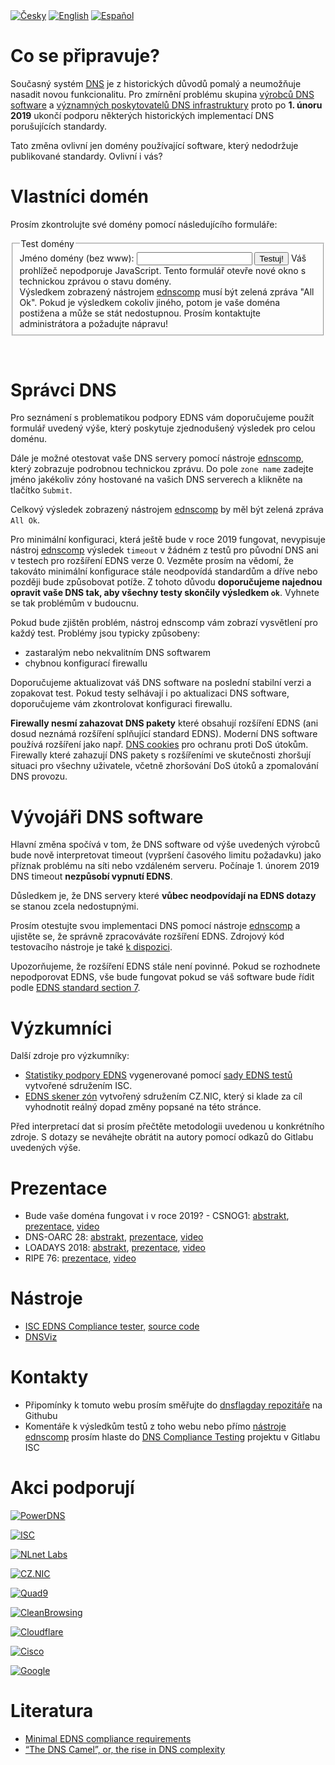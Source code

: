 <div class="translations">
<nav>
	<a href="/cs"><img alt="Česky" src="/flags/cs.svg"/></a>
	<a href="/"><img alt="English" src="/flags/en.svg"/></a>
	<a href="/es"><img alt="Español" src="/flags/es.svg"/></a>
</nav>
</div>

Co se připravuje?
=================
Současný systém <a href="https://cs.wikipedia.org/wiki/Domain_Name_System">DNS</a> je z historických důvodů pomalý a neumožňuje nasadit novou funkcionalitu. Pro zmírnění problému skupina <a href="#supporters">výrobců DNS software</a> a <a href="#supporters">významných poskytovatelů DNS infrastruktury</a> proto po **1. únoru 2019** ukončí podporu některých historických implementací DNS porušujících standardy.

Tato změna ovlivní jen domény používající software, který nedodržuje publikované standardy. Ovlivní i vás?

Vlastníci domén
===============
Prosím zkontrolujte své domény pomocí následujícího formuláře:
<div id="domain-checker">
	<form action="https://ednscomp.isc.org/ednscomp" method="GET" target="_blank">
		<fieldset>
			<legend>Test domény</legend>
			<label for="zone">Jméno domény (bez www):
				<input type="text" name="zone" id="zone" required title="Vložte jméno DNS zóny hostované na DNS serverech, které chcete otestovat. (Zadané jméno musí mít SOA a NS záznamy.)">
			</label>
			<input type="submit" value="Testuj!">
			<noscript>Váš prohlížeč nepodporuje JavaScript. Tento formulář otevře nové okno s technickou zprávou o stavu domény.<br>
Výsledkem zobrazený nástrojem <a href="https://ednscomp.isc.org/ednscomp">ednscomp</a> musí být zelená zpráva "All Ok". Pokud je výsledkem cokoliv jiného, potom je vaše doména postižena a může se stát nedostupnou. Prosím kontaktujte administrátora a požadujte nápravu!
			</noscript>
		</fieldset>
	</form>
</div>
<script><!-- translate the form above and these constants, please keep the whitespaces! -->
const domainCheckerInit = {
	placeIntoElement: document.getElementById( "domain-checker" ),
	texts: {
		formTitle: 'Test domény',
		labelText: 'Jméno domény (bez www): ',
		submitText: 'Testuj!',
		reportOkHtml: ': <span style="color: green;">V pořádku.</span></div>' +
		'<div><img style="height: 5em;" src="/signs/ok.svg"/></div>' +
		'<div>Tato doména je perfektně připravena, gratulujeme!',

		reportCompatibleHtml: ': <span style="color: orange;">Menší nedostatky!</span></div>' +
		'<div><img style="height: 5em;" src="/signs/compatible.svg"/></div>' +
		'<div>Tato doména bude fungovat i po změnách v roce 2019, nicméně chybí u ní podpora nejnovějších DNS standardů. To znamená, že tato doména nemůže použít nejnovější metody zabezpečení a je zranitelnější vůči útokům. Nalezené nedostatky také mohou způsobit potíže v budoucnosti. Doporučujeme požádat vašeho správce domény o opravu zjištěných problémů. Můžete ho odkázat na web dnsflagday.net/cs a ',

		reportHighLatencyHtml: ': <span style="color: red;">Vážné problémy!</span></div>' +
		'<div><img style="height: 5em;" src="/signs/high_latency.svg"/></div>' +
		'<div>Tato doména bude po změnách v roce 2019 vážně postižena. Přestože doména nepřestane fungovat, uživatelé mohou čelit náhodným výpadkům a přístup na doménu bude zpomalený. Důrazně doporučujeme požádat vašeho správce domény o opravu zjištěných problémů. Můžete ho odkázat na web dnsflagday.net/cs a ',

		reportFailHtml: ': <span style="font-weight: bold; color: red;">Fatální chyba!</span></div>' +
		'<div><img style="height: 5em;" src="/signs/dead.svg"/></div>' +
		'<div>Tato doména bude po změnách v roce 2019 ZCELA NEFUNKČNÍ! Pro vyloučení nahodilých chyb v síti prosím zopakujte test. Pokud problém přetrvává, je nezbytné požadovat nápravu od vašeho správce domény. Můžete ho odkázat na web dnsflagday.net/cs a ',

		reportTestErrorHtml: ': Omlouváme se, výsledek testu v tomto okamžiku nelze vyhodnotit. Zájem o testování předčil naše očekávání a již pracujeme na posílení testovací infrastruktury. Zkuste prosím test zopakovat později. Pokud problém přetrvává, ujistěte se, že zadané jméno odpovídá <strong>DNS zóně</strong>, tj. zadejte "example.cz" na místo "www.example.cz".',

		reportLinkText: ' technickou zprávu ',  // text before URL to report
	},
	status: {
		loading: 'Probíhá test, prosím čekejte… Test může zabrat několik desítek sekund.',
		done: 'Testování dokončeno:',
		errorApi: 'Omlouváme se, výsledek testu v tomto okamžiku nelze vyhodnotit. Zájem o testování předčil naše očekávání a již pracujeme na posílení testovací infrastruktury.',
		errorInput: 'Neplatné jméno nebo jiná neočekávaná chyba!',
	},
};
</script>
<script src="/domain-checker.js"></script>
<br>

Správci DNS
===========
Pro seznámení s problematikou podpory EDNS vám doporučujeme použít formulář uvedený výše, který poskytuje zjednodušený výsledek pro celou doménu.

Dále je možné otestovat vaše DNS servery pomocí nástroje [ednscomp](https://ednscomp.isc.org/ednscomp), který zobrazuje podrobnou technickou zprávu. Do pole `zone name` zadejte jméno jakékoliv zóny hostované na vašich DNS serverech a klikněte na tlačítko `Submit`.

Celkový výsledek zobrazený nástrojem [ednscomp](https://ednscomp.isc.org/ednscomp) by měl být zelená zpráva `All Ok`.

Pro minimální konfiguraci, která ještě bude v roce 2019 fungovat, nevypisuje nástroj [ednscomp](https://ednscomp.isc.org/ednscomp) výsledek `timeout` v žádném z testů pro původní DNS ani v testech pro rozšíření EDNS verze 0. Vezměte prosím na vědomí, že takováto minimální konfigurace stále neodpovídá standardům a dříve nebo později bude způsobovat potíže. Z tohoto důvodu **doporučujeme najednou opravit vaše DNS tak, aby všechny testy skončily výsledkem `ok`**. Vyhnete se tak problémům v budoucnu.

Pokud bude zjištěn problém, nástroj ednscomp vám zobrazí vysvětlení pro každý test. Problémy jsou typicky způsobeny:
* zastaralým nebo nekvalitním DNS softwarem
* chybnou konfigurací firewallu

Doporučujeme aktualizovat váš DNS software na poslední stabilní verzi a zopakovat test. Pokud testy selhávají i po aktualizaci DNS software, doporučujeme vám zkontrolovat konfiguraci firewallu.

**Firewally nesmí zahazovat DNS pakety** které obsahují rozšíření EDNS (ani dosud neznámá rozšíření splňující standard EDNS). Moderní DNS software používá rozšíření jako např. [DNS cookies](https://tools.ietf.org/html/rfc7873) pro ochranu proti DoS útokům. Firewally které zahazují DNS pakety s rozšířeními ve skutečnosti zhoršují situaci pro všechny uživatele, včetně zhoršování DoS útoků a zpomalování DNS provozu.

Vývojáři DNS software
=====================
Hlavní změna spočívá v tom, že DNS software od výše uvedených výrobců bude nově interpretovat timeout (vypršení časového limitu požadavku) jako příznak problému na síti nebo vzdáleném serveru. Počínaje 1. únorem 2019 DNS timeout **nezpůsobí vypnutí EDNS**.

Důsledkem je, že DNS servery které **vůbec neodpovídají na EDNS dotazy** se stanou zcela nedostupnými.

Prosím otestujte svou implementaci DNS pomocí nástroje [ednscomp](https://ednscomp.isc.org/ednscomp) a ujistěte se, že správně zpracováváte rozšíření EDNS. Zdrojový kód testovacího nástroje je také [k dispozici](https://gitlab.isc.org/isc-projects/DNS-Compliance-Testing).

Upozorňujeme, že rozšíření EDNS stále není povinné. Pokud se rozhodnete nepodporovat EDNS, vše bude fungovat pokud se váš software bude řídit podle [EDNS standard section 7](https://tools.ietf.org/html/rfc6891#section-7).

Výzkumníci
==========
Další zdroje pro výzkumníky:
 * [Statistiky podpory EDNS](https://ednscomp.isc.org/) vygenerované pomocí [sady EDNS testů](https://gitlab.isc.org/isc-projects/DNS-Compliance-Testing) vytvořené sdružením ISC.
 * [EDNS skener zón](https://gitlab.labs.nic.cz/knot/edns-zone-scanner/) vytvořený sdružením CZ.NIC, který si klade za cíl vyhodnotit reálný dopad změny popsané na této stránce.

Před interpretací dat si prosím přečtěte metodologii uvedenou u konkrétního zdroje. S dotazy se neváhejte obrátit na autory pomocí odkazů do Gitlabu uvedených výše.

Prezentace
==========

 * Bude vaše doména fungovat i v roce 2019? - CSNOG1: [abstrakt](https://csnog.eu/event/1/contributions/33/), [prezentace](https://csnog.eu/event/1/contributions/33/attachments/9/31/Petr_Spacek_01.pdf), [video](https://youtu.be/KQO48HbY6o0)
 * DNS-OARC 28: [abstrakt](https://indico.dns-oarc.net/event/28/contributions/515/), [prezentace](https://indico.dns-oarc.net/event/28/contributions/515/attachments/490/799/Removing_EDNS_Workarounds.pdf), [video](https://www.youtube.com/watch?v=9YYH8JFH_bY&feature=youtu.be&t=5198)
 * LOADAYS 2018: [abstrakt](http://loadays.org/pages/dnsupdate.html), [prezentace](http://loadays.org/files/plexis-edns-workaround-removal-loadays-2018.pdf), [video](https://www.youtube.com/watch?v=OXbbH0ORmSY)
 * RIPE 76: [prezentace](https://ripe76.ripe.net/presentations/159-edns.pdf), [video](https://ripe76.ripe.net/archives/video/161)

Nástroje
========

 * [ISC EDNS Compliance tester](https://ednscomp.isc.org/), [source code](https://gitlab.isc.org/isc-projects/DNS-Compliance-Testing)
 * [DNSViz](http://dnsviz.net/)

Kontakty
========

 * Připomínky k tomuto webu prosím směřujte do [dnsflagday repozitáře](https://github.com/dns-violations/dnsflagday/issues) na Githubu
 * Komentáře k výsledkům testů z toho webu nebo přímo [nástroje ednscomp](https://ednscomp.isc.org/ednscomp) prosím hlaste do [DNS Compliance Testing](https://gitlab.isc.org/isc-projects/DNS-Compliance-Testing) projektu v Gitlabu ISC

Akci podporují
==============
<script id="do-not-translate-randomize-this-section" src="/supporters-randomiser.js" defer></script>

[![PowerDNS](/images/powerdns.svg)](https://blog.powerdns.com/2018/03/22/removing-edns-workarounds/)

[![ISC](/images/isc.png)](https://www.isc.org/blogs/end-to-bandaids/)

[![NLnet Labs](/images/nlnetlabs.svg)](https://www.nlnetlabs.nl/news/2018/Jun/07/putting-an-end-to-workarounds-for-broken-software/)

[![CZ.NIC](/images/cznic.svg)](https://en.blog.nic.cz/2018/03/14/together-for-better-stability-speed-and-further-extensibility-of-the-dns-ecosystem/)

[![Quad9](/images/quad9.png)](https://quad9.net/)

[![CleanBrowsing](https://cleanbrowsing.org/images/CleanBrowsing-logo-small-dark.png)](https://cleanbrowsing.org/)

[![Cloudflare](/images/cloudflare.png)](https://www.cloudflare.com/)

[![Cisco](/images/cisco.svg)](https://www.opendns.com/cisco-opendns/)

[![Google](/images/google.svg)](https://developers.google.com/speed/public-dns/)

Literatura
==========
 * [Minimal EDNS compliance requirements](https://datatracker.ietf.org/doc/draft-spacek-edns-camel-diet/)
 * [“The DNS Camel”, or, the rise in DNS complexity](https://blog.powerdns.com/2018/03/22/the-dns-camel-or-the-rise-in-dns-complexit/)
